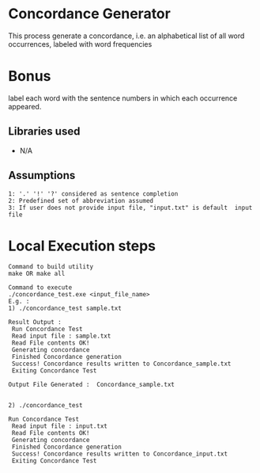 # Concordance Generator
This process generate a concordance, i.e. an alphabetical list of all
word occurrences, labeled with word frequencies

# Bonus
label each word with the sentence numbers in which each occurrence appeared.

## Libraries used
- N/A

## Assumptions
```
1: '.' '!' '?' considered as sentence completion
2: Predefined set of abbreviation assumed 
3: If user does not provide input file, "input.txt" is default  input file
```

# Local Execution steps
```
Command to build utility
make OR make all

Command to execute
./concordance_test.exe <input_file_name>
E.g. : 
1) ./concordance_test sample.txt

Result Output : 
 Run Concordance Test
 Read input file : sample.txt
 Read File contents OK!
 Generating concordance
 Finished Concordance generation
 Success! Concordance results written to Concordance_sample.txt
 Exiting Concordance Test

Output File Generated :  Concordance_sample.txt


2) ./concordance_test

Run Concordance Test
 Read input file : input.txt
 Read File contents OK!
 Generating concordance
 Finished Concordance generation
 Success! Concordance results written to Concordance_input.txt
 Exiting Concordance Test


```

